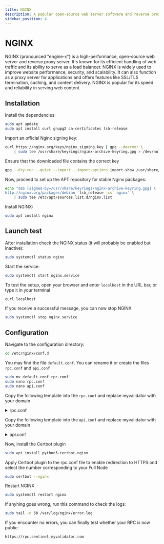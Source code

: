 ```yaml
---
title: NGINX
description: A popular open-source web server software and reverse proxy server
sidebar_position: 4
---
```


# NGINX

NGINX (pronounced "engine-x") is a high-performance, open-source web server and reverse proxy server. It's known for its efficient handling of web traffic and its ability to serve as a load balancer. NGINX is widely used to improve website performance, security, and scalability. It can also function as a proxy server for applications and offers features like SSL/TLS termination, caching, and content delivery. NGINX is popular for its speed and reliability in serving web content.

## Installation

Install the dependencies:

```bash
sudo apt update
sudo apt install curl gnupg2 ca-certificates lsb-release
```

Import an official Nginx signing key:

```bash
curl https://nginx.org/keys/nginx_signing.key | gpg --dearmor \
    | sudo tee /usr/share/keyrings/nginx-archive-keyring.gpg > /dev/null
```

Ensure that the downloaded file contains the correct key

```bash
gpg --dry-run --quiet --import --import-options import-show /usr/share/keyrings/nginx-archive-keyring.gpg
```

Now, proceed to set up the APT repository for stable Nginx packages:

```bash
echo "deb [signed-by=/usr/share/keyrings/nginx-archive-keyring.gpg] \
http://nginx.org/packages/debian `lsb_release -cs` nginx" \
    | sudo tee /etc/apt/sources.list.d/nginx.list
```

Install NGINX:

```bash
sudo apt install nginx
```

## Launch test

After installation check the NGINX status (it will probably be enabled but inactive):

```bash
sudo systemctl status nginx
```

Start the service:

```bash
sudo systemctl start nginx.service
```

To test the setup, open your browser and enter `localhost` in the URL bar, or type it in your terminal

```bash
curl localhost
```

If you receive a successful message, you can now stop NGINX

```bash
sudo systemctl stop nginx.service
```

## Configuration

Navigate to the configuration directory:

```bash
cd /etc/nginx/conf.d
```

You may find the file `default.conf`. You can rename it or create the files `rpc.conf` and `api.conf`

```bash
sudo mv default.conf rpc.conf
sudo nano rpc.conf
sudo nano api.conf
```

Copy the following template into the `rpc.conf` and replace myvalidator with your domain

<details>
<summary>rpc.conf</summary>
<p>

```bash
server {
    server_name rpc.sentinel.myvalidator.com;

    location / {
        proxy_pass http://127.0.0.1:26657;
        proxy_set_header Host $host;
        proxy_set_header X-Forwarded-For $proxy_add_x_forwarded_for;
        proxy_set_header X-Real-IP $remote_addr;
        proxy_http_version 1.1;
        proxy_set_header Upgrade $http_upgrade;
        proxy_set_header Connection $http_connection;
    }

    listen [::]:80;
    listen 80;
}
```

</p>
</details>

Copy the following template into the `api.conf` and replace myvalidator with your domain

<details>
<summary>api.conf</summary>
<p>

```bash
server {
    server_name api.sentinel.myvalidator.com;

    location / {
        proxy_pass http://127.0.0.1:1317;
        proxy_set_header Host $host;
        proxy_set_header X-Forwarded-For $proxy_add_x_forwarded_for;
        proxy_set_header X-Real-IP $remote_addr;
        proxy_http_version 1.1;
    }

    listen [::]:80;
    listen 80;
}
```

</p>
</details>

Now, install the Certbot plugin

```bash
sudo apt install python3-certbot-nginx
```

Apply Certbot plugin to the rpc.conf file to enable redirection to HTTPS and select the number corresponding to your Full Node

```bash
sudo certbot --nginx
```

Restart NGINX

```bash
sudo systemctl restart nginx
```

If anyhing goes wrong, run this command to check the logs:

```bash
sudo tail -n 50 /var/log/nginx/error.log
```

If you encounter no errors, you can finally test whether your RPC is now public:

```bash
https://rpc.sentinel.myvalidator.com
```